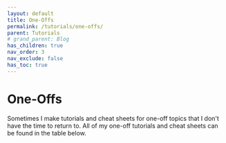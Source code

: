 ```yaml
---
layout: default
title: One-Offs
permalink: /tutorials/one-offs/
parent: Tutorials
# grand_parent: Blog
has_children: true
nav_order: 3
nav_exclude: false
has_toc: true
---
```


# One-Offs

Sometimes I make tutorials and cheat sheets for one-off topics that I don't have the time to return to.
All of my one-off tutorials and cheat sheets can be found in the table below.